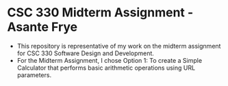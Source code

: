 # CSC 330 Midterm Assignment - Asante Frye
- This repository is representative of my work on the midterm assignment for CSC 330 Software Design and Development.
- For the Midterm Assignment, I chose Option 1: To create a Simple Calculator that performs basic arithmetic operations using URL parameters.

